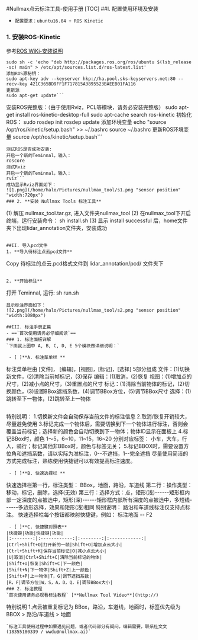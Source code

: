 #Nullmax点云标注工具-使用手册
[TOC]
##I. 配置使用环境及安装
- `配置要求：ubuntu16.04 + ROS Kinetic`
### 1. **安装ROS-Kinetic**
参考[ROS WiKi-安装说明](http://http://wiki.ros.org/kinetic/Installation/Ubuntu)
```添加ROS源：
sudo sh -c 'echo "deb http://packages.ros.org/ros/ubuntu $(lsb_release -sc) main" > /etc/apt/sources.list.d/ros-latest.list'
添加ROS源秘钥：
sudo apt-key adv --keyserver hkp://ha.pool.sks-keyservers.net:80 --recv-key 421C365BD9FF1F717815A3895523BAEEB01FA116
更新源
sudo apt-get update```
```
安装ROS完整版：（由于使用Rviz，PCL等模块，请务必安装完整版）
sudo apt-get install ros-kinetic-desktop-full
sudo apt-cache search ros-kinetic
初始化ROS：
sudo rosdep init
rosdep update
添加环境变量
echo "source /opt/ros/kinetic/setup.bash" >> ~/.bashrc
source ~/.bashrc
更新ROS环境变量
source /opt/ros/kinetic/setup.bash```
```
测试ROS是否成功安装:
开启一个新的Teminnal，输入：
roscore
测试Rviz
开启一个新的Teminnal，输入：
rviz```
成功显示Rviz界面如下：
![1.png](/home/halo/Pictures/nullmax_tool/s1.png "sensor position" "width:720px")
### 2. **安装 Nullmax Tools 标注工具**
```
(1) 解压 nullmax_tool.tar.gz, 进入文件夹nullmax_tool
(2) 在nullmax_tool下开启终端，运行安装命令： sh install.sh
(3) 显示 install successful 后，home文件夹下出现lidar_annotation文件夹，安装成功
```

##II. 导入pcd文件
1. **导入待标注点云pcd文件**
```
Copy 待标注的点云.pcd格式文件到 lidar_annotation/pcd/ 文件夹下
```

2. **开始标注**
```
打开 Teminnal, 运行: sh run.sh
```
显示标注界面如下：
![2.png](/home/halo/Pictures/nullmax_tool/s2.png "sensor position" "width:1080px")

##III. 标注手册正篇
- ==`首次使用请务必仔细阅读`==
### 1. 标注面板详解
`下面就上图中 A, B, C, D, E 5个模块做详细说明：`

 - [ ]**A. 标注菜单栏 **
```
标注菜单栏由 [文件]， [编辑]，[视图]，[标记]，[选择] 5部分组成
文件：(1)切换新文件，(2)清除当前帧标记，(3)保存
编辑：(1)取消，(2)恢复
视图：(1)增加点的尺寸，(2)减小点的尺寸，(3)重置点的尺寸
标记：(1)清除当前物体的标记，(2)切换颜色，(3)设置BBox遮挡系数，(4)调节BBox方位，(5)调节BBox尺寸
选择：(1)跳转至下一物体，(2)跳转至上一物体
```
```
特别说明：
1.切换新文件会自动保存当前文件的标注信息
2.取消/恢复开销较大，尽量避免使用
3.标记完成一个物体后，需要切换到下一个物体进行标注，否则会覆盖当前标记；选择新的颜色会自动切换到下一物体；物体ID显示在面板上
4.标记BBox时，颜色 1～5，6~10，11~15，16~20 分别对应标签： 小车，大车，行人，骑行；标记其他非BBox时，颜色与标签无关；
5.标记BBOX时，需要设置方位角和遮挡系数，请以实际为准标注，0--不遮挡，1--完全遮挡
尽量使用简洁的方式完成标注，熟练使用快捷键可以有效提高标注速度。
```
 - [ ]**B. 快速选择栏 **
 ```
快速选择栏第一行，标注类型： BBox，地面，路沿，车道线
第二行：操作类型：移动，标记，删除，选择(无效)
第三行：选择方式：点，矩形(浅)------矩形框内部一定深度的点被选中，矩形(深)------矩形框内部所有深度的点被选中，多短线------多边形选择，效果和矩形(浅)相同
特别说明：
路沿和车道线标注仅支持点标注。
快速选择栏每个按钮都映射快捷键，例如： 标注地面 -- F2
```
 - [ ]**C. 快捷键对照表**
|快捷键|功能|快捷键|功能|
|:--------:|:------------:|:--------:|:------------:|
|Ctrl+Shift+O|打开新的一帧|Shift+O|增加点云大小|
|Ctrl+Shift+K|保存当前标记|O|减小点云大小|
|U|取消|Ctrl+Shift+C|清除当前标记的物体|
|Shift+U|恢复|Shift+C|下一颜色|
|Shift+N|下一物体|Shift+Z|上一颜色|
|Shift+P|上一物体|T，G|调节遮挡系数|
|R，F|调节方位|W，S，A，D，Q，E|调节BBox大小|
### 2. 标注教程
`首次使用请务必观看标注教程` [**Nullmax Tool Video**](http://)
```
特别说明
1.点云被重复标记为 BBox，路沿，车道线，地面时，标签优先级为 BBOX > 路沿/车道线 > 地面
```
`标注工具使用过程中如果遇见问题，或者代码部分有疑问，编辑需要，联系杜文文(18355180339 / wwdu@nullmax.ai)`


